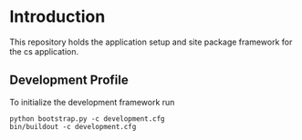 
Introduction
===============================

This repository holds the application setup and site package framework for the cs application.

Development Profile
-------------------

To initialize the development framework run

    python bootstrap.py -c development.cfg
    bin/buildout -c development.cfg
